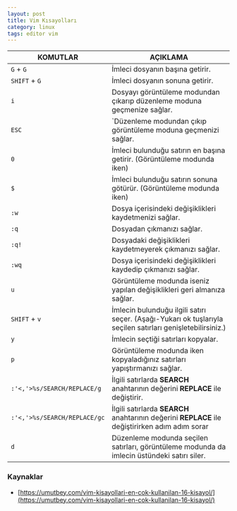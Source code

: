 ```yaml
---
layout: post
title: Vim Kısayolları
category: linux
tags: editor vim
---
```


| KOMUTLAR | AÇIKLAMA |
| --- | --- |
| `G` + `G` | İmleci dosyanın başına getirir. | 
| `SHIFT` + `G` | İmleci dosyanın  sonuna getirir. |
| `i` | Dosyayı görüntüleme modundan çıkarıp düzenleme moduna geçmenize sağlar. |
| `ESC` | `Düzenleme modundan çıkıp görüntüleme moduna geçmenizi sağlar. |
| `0` | İmleci bulunduğu satırın en başına getirir. (Görüntüleme modunda iken) |
| `$` | İmleci bulunduğu satırın sonuna götürür. (Görüntüleme modunda iken) |
| `:w` | Dosya içerisindeki değişiklikleri kaydetmenizi sağlar. |
| `:q` | Dosyadan çıkmanızı sağlar. |
| `:q!` | Dosyadaki değişiklikleri kaydetmeyerek çıkmanızı sağlar. |
| `:wq` | Dosya içerisindeki değişiklikleri kaydedip çıkmanızı sağlar. |
| `u` | Görüntüleme modunda iseniz yapılan değişiklikleri geri almanıza sağlar. |
| `SHIFT` + `v` | İmlecin bulunduğu ilgili satırı seçer. (Aşağı-Yukarı ok tuşlarıyla seçilen satırları genişletebilirsiniz.) |
| `y` | İmlecin seçtiği satırları kopyalar. |
| `p` | Görüntüleme modunda iken kopyaladığınız satırları yapıştırmanızı sağlar. |
| `:'<,'>%s/SEARCH/REPLACE/g` | İlgili satırlarda **SEARCH** anahtarının değerini **REPLACE** ile değiştirir. |
| `:'<,'>%s/SEARCH/REPLACE/gc` | İlgili satırlarda **SEARCH** anahtarının değerini **REPLACE** ile değiştirirken adım adım sorar |
| `d` | Düzenleme modunda seçilen satırları, görüntüleme modunda da imlecin üstündeki satırı siler. |

### Kaynaklar

- [https://umutbey.com/vim-kisayollari-en-cok-kullanilan-16-kisayol/](https://umutbey.com/vim-kisayollari-en-cok-kullanilan-16-kisayol/)
